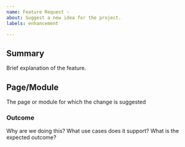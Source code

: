 ```yaml
---
name: Feature Request 💡
about: Suggest a new idea for the project.
labels: enhancement

---
```

## Summary
Brief explanation of the feature.

## Page/Module
The page or module for which the change is suggested 
### Outcome
Why are we doing this? What use cases does it support? What is the expected outcome?